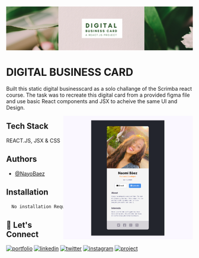 [![MasterHead](https://raw.githubusercontent.com/NayoBaez/Digital-Business-Card/master/GITHUB%20README%20BANNER%20BUSINESS%20CARD.png)](https://nayobaez.com)

# DIGITAL BUSINESS CARD

Built this static digital businesscard as a solo challange of the Scrimba react course. The task was to recreate this digital card from a provided figma file and use basic React components and JSX to acheive the same UI and Design. 

<img align="right" alt="portfolio" width="350" src="https://raw.githubusercontent.com/NayoBaez/Digital-Business-Card/master/digital-business-card.png"></img>

## Tech Stack

REACT.JS, JSX & CSS 



## Authors

- [@NayoBaez](https://www.github.com/nayobaez)


## Installation


```bash
  No installation Required
```
    
## 🔗 Let's Connect
[![portfolio](https://img.shields.io/badge/my_portfolio-000?style=for-the-badge&logo=ko-fi&logoColor=white)](https://nayobaez.com/)
[![linkedin](https://img.shields.io/badge/linkedin-0A66C2?style=for-the-badge&logo=linkedin&logoColor=white)](https://www.linkedin.com/nayobaezfeliz)
[![twitter](https://img.shields.io/badge/twitter-1DA1F2?style=for-the-badge&logo=twitter&logoColor=white)](https://twitter.com/nayobaez)
[![instagram](https://img.shields.io/badge/instagram-DE3C7C?style=for-the-badge&logo=instagram&logoColor=white)](https://instagram.com/nayobaez)
[![project](https://img.shields.io/badge/project_link-96C43A?style=for-the-badge&logo=tp-link&logoColor=white)](https://spiffy-lokum-539d48.netlify.app/)

